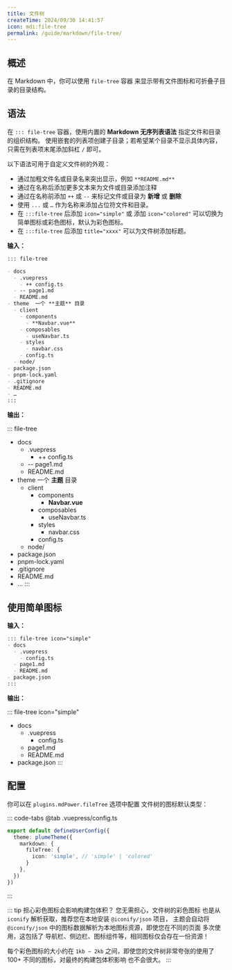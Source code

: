 ```yaml
---
title: 文件树
createTime: 2024/09/30 14:41:57
icon: mdi:file-tree
permalink: /guide/markdown/file-tree/
---
```


## 概述

在 Markdown 中，你可以使用 `file-tree` 容器 来显示带有文件图标和可折叠子目录的目录结构。

## 语法

在 `::: file-tree` 容器，使用内置的 **Markdown 无序列表语法** 指定文件和目录的组织结构。
使用嵌套的列表项创建子目录；若希望某个目录不显示具体内容，只需在列表项末尾添加斜杠 `/` 即可。

以下语法可用于自定义文件树的外观：

- 通过加粗文件名或目录名来突出显示，例如 `**README.md**`
- 通过在名称后添加更多文本来为文件或目录添加注释
- 通过在名称前添加 `++` 或 `--` 来标记文件或目录为 **新增** 或 **删除**
- 使用 `...` 或 `…` 作为名称来添加占位符文件和目录。
- 在 `:::file-tree` 后添加 `icon="simple"` 或 添加 `icon="colored"` 可以切换为简单图标或彩色图标，默认为彩色图标。
- 在 `:::file-tree` 后添加 `title="xxxx"` 可以为文件树添加标题。

**输入：**

```md /++/ /--/
::: file-tree

- docs
  - .vuepress
    - ++ config.ts
  - -- page1.md
  - README.md
- theme  一个 **主题** 目录
  - client
    - components
      - **Navbar.vue**
    - composables
      - useNavbar.ts
    - styles
      - navbar.css
    - config.ts
  - node/
- package.json
- pnpm-lock.yaml
- .gitignore
- README.md
- …
:::
```

**输出：**

::: file-tree

- docs
  - .vuepress
    - ++ config.ts
  - -- page1.md
  - README.md
- theme  一个 **主题** 目录
  - client
    - components
      - **Navbar.vue**
    - composables
      - useNavbar.ts
    - styles
      - navbar.css
    - config.ts
  - node/
- package.json
- pnpm-lock.yaml
- .gitignore
- README.md
- …
:::

## 使用简单图标

**输入：**

```md
::: file-tree icon="simple"
- docs
  - .vuepress
    - config.ts
  - page1.md
  - README.md
- package.json
:::
```

**输出：**

::: file-tree icon="simple"

- docs
  - .vuepress
    - config.ts
  - page1.md
  - README.md
- package.json
:::

## 配置

你可以在 `plugins.mdPower.fileTree` 选项中配置 文件树的图标默认类型：

::: code-tabs
@tab .vuepress/config.ts

```ts
export default defineUserConfig({
  theme: plumeTheme({
    markdown: {
      fileTree: {
        icon: 'simple', // 'simple' | 'colored'
      }
    },
  })
})
```

:::

::: tip 担心彩色图标会影响构建包体积？
您无需担心，文件树的彩色图标 也是从 `iconify` 解析获取，推荐您在本地安装 `@iconify/json` 项目，
主题会自动将 `@iconify/json` 中的图标数据解析为本地图标资源，即使您在不同的页面
多次使用，这包括了 导航栏、侧边栏、图标组件等，相同图标仅会存在一份资源！

每个彩色图标的大小约在 `1kb ~ 2kb` 之间，即使您的文件树非常夸张的使用了 100+ 不同的图标，对最终的构建包体积影响
也不会很大。
:::
